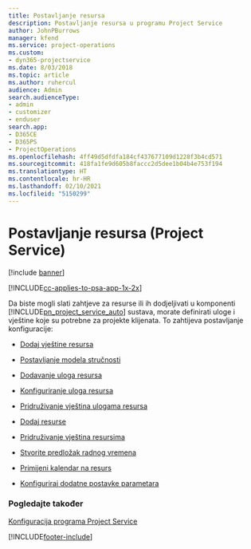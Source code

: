 ```yaml
---
title: Postavljanje resursa
description: Postavljanje resursa u programu Project Service
author: JohnPBurrows
manager: kfend
ms.service: project-operations
ms.custom:
- dyn365-projectservice
ms.date: 8/03/2018
ms.topic: article
ms.author: ruhercul
audience: Admin
search.audienceType:
- admin
- customizer
- enduser
search.app:
- D365CE
- D365PS
- ProjectOperations
ms.openlocfilehash: 4ff49d5dfdfa184cf437677109d1228f3b4cd571
ms.sourcegitcommit: 418fa1fe9d605b8faccc2d5dee1b04b4e753f194
ms.translationtype: HT
ms.contentlocale: hr-HR
ms.lasthandoff: 02/10/2021
ms.locfileid: "5150299"
---
```

# <a name="set-up-resources-project-service"></a>Postavljanje resursa (Project Service)

[!include [banner](../includes/psa-now-project-operations.md)]

[!INCLUDE[cc-applies-to-psa-app-1x-2x](../includes/cc-applies-to-psa-app-1x-2x.md)]

Da biste mogli slati zahtjeve za resurse ili ih dodjeljivati u komponenti [!INCLUDE[pn_project_service_auto](../includes/pn-project-service-auto.md)] sustava, morate definirati uloge i vještine koje su potrebne za projekte klijenata. To zahtijeva postavljanje konfiguracije:  
  
-   [Dodaj vještine resursa](../psa/add-resource-skills.md)  
  
-   [Postavljanje modela stručnosti](../psa/set-up-proficiency-models.md)  
  
-   [Dodavanje uloga resursa](../psa/add-resource-roles.md)  
  
-   [Konfiguriranje uloga resursa](../psa/configure-resource-roles.md)  
  
-   [Pridruživanje vještina ulogama resursa](../psa/associate-skills-with-resource-roles.md)  
  
-   [Dodaj resurse](../psa/add-resources.md)  
  
-   [Pridruživanje vještina resursima](../psa/associate-skills-with-resources.md)  
  
-   [Stvorite predložak radnog vremena](../psa/create-work-hours-template.md)  
  
-   [Primijeni kalendar na resurs](../psa/apply-calendar-resource.md)  
  
-   [Konfiguriraj dodatne postavke parametara](../psa/configure-additional-parameters-settings.md)  
  
### <a name="see-also"></a>Pogledajte također  
 [Konfiguracija programa Project Service](../psa/configure.md)


[!INCLUDE[footer-include](../includes/footer-banner.md)]